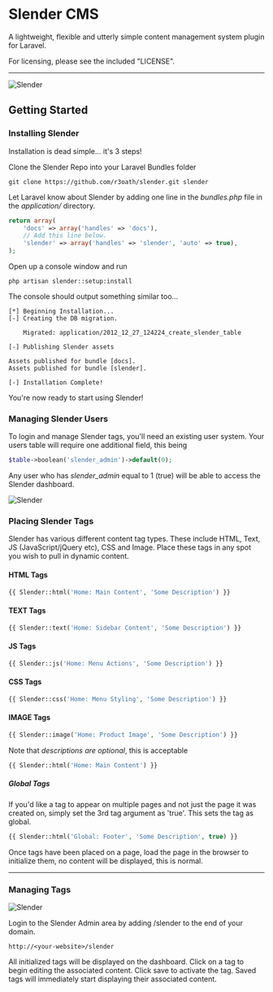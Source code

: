 # Slender CMS

A lightweight, flexible and utterly simple content management system plugin for Laravel.

For licensing, please see the included "LICENSE".

***

![Slender](http://r3oath.com/slender2.jpg)

## Getting Started

### Installing Slender

Installation is dead simple... it's 3 steps!

Clone the Slender Repo into your Laravel Bundles folder

    git clone https://github.com/r3oath/slender.git slender

Let Laravel know about Slender by adding one line in the *bundles.php* file in the *application/* directory.

```php
return array(
    'docs' => array('handles' => 'docs'),
    // Add this line below.
    'slender' => array('handles' => 'slender', 'auto' => true),
);
```

Open up a console window and run

    php artisan slender::setup:install

The console should output something similar too...

    [*] Beginning Installation...
    [-] Creating the DB migration.

        Migrated: application/2012_12_27_124224_create_slender_table

    [-] Publishing Slender assets

    Assets published for bundle [docs].
    Assets published for bundle [slender].

    [-] Installation Complete!

You're now ready to start using Slender!

### Managing Slender Users

To login and manage Slender tags, you'll need an existing user system. Your users table will require one additional field, this being

```php
$table->boolean('slender_admin')->default(0);
```

Any user who has *slender_admin* equal to 1 (true) will be able to access the Slender dashboard.

![Slender](http://r3oath.com/slender1.jpg)

### Placing Slender Tags

Slender has various different content tag types. These include HTML, Text, JS (JavaScript/jQuery etc), CSS and Image. Place these tags in any spot you wish to pull in dynamic content.
    
#### HTML Tags

```php
{{ Slender::html('Home: Main Content', 'Some Description') }}
```

#### TEXT Tags

```php
{{ Slender::text('Home: Sidebar Content', 'Some Description') }}
```

#### JS Tags

```php
{{ Slender::js('Home: Menu Actions', 'Some Description') }}
```

#### CSS Tags

```php
{{ Slender::css('Home: Menu Styling', 'Some Description') }}
```

#### IMAGE Tags

```php
{{ Slender::image('Home: Product Image', 'Some Description') }}
```

Note that *descriptions are optional*, this is acceptable

```php
{{ Slender::html('Home: Main Content') }}
```

##### Global Tags

If you'd like a tag to appear on multiple pages and not just the page it was created on, simply set the 3rd tag argument as 'true'. This sets the tag as global.

```php
{{ Slender::html('Global: Footer', 'Some Description', true) }}
```

Once tags have been placed on a page, load the page in the browser to initialize them, no content will be displayed, this is normal.

***

### Managing Tags

![Slender](http://r3oath.com/slender3.jpg)

Login to the Slender Admin area by adding /slender to the end of your domain.
    
    http://<your-website>/slender

All initialized tags will be displayed on the dashboard. Click on a tag to begin editing the associated content. Click save to activate the tag. Saved tags will immediately start displaying their associated content.